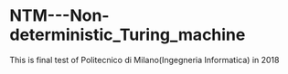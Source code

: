 # NTM---Non-deterministic_Turing_machine

This is final test of Politecnico di Milano(Ingegneria Informatica) in 2018
